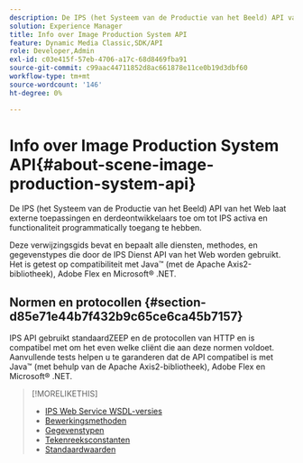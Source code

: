 ```yaml
---
description: De IPS (het Systeem van de Productie van het Beeld) API van het Web laat externe toepassingen en derdeontwikkelaars toe om tot IPS activa en functionaliteit programmatically toegang te hebben.
solution: Experience Manager
title: Info over Image Production System API
feature: Dynamic Media Classic,SDK/API
role: Developer,Admin
exl-id: c03e415f-57eb-4706-a17c-68d8469fba91
source-git-commit: c99aac44711852d8ac661878e11ce0b19d3dbf60
workflow-type: tm+mt
source-wordcount: '146'
ht-degree: 0%

---
```


# Info over Image Production System API{#about-scene-image-production-system-api}

De IPS (het Systeem van de Productie van het Beeld) API van het Web laat externe toepassingen en derdeontwikkelaars toe om tot IPS activa en functionaliteit programmatically toegang te hebben.

Deze verwijzingsgids bevat en bepaalt alle diensten, methodes, en gegevenstypes die door de IPS Dienst API van het Web worden gebruikt. Het is getest op compatibiliteit met Java™ (met de Apache Axis2-bibliotheek), Adobe Flex en Microsoft® .NET.

## Normen en protocollen {#section-d85e71e44b7f432b9c65ce6ca45b7157}

IPS API gebruikt standaardZEEP en de protocollen van HTTP en is compatibel met om het even welke cliënt die aan deze normen voldoet. Aanvullende tests helpen u te garanderen dat de API compatibel is met Java™ (met behulp van de Apache Axis2-bibliotheek), Adobe Flex en Microsoft® .NET.

>[!MORELIKETHIS]
>
>* [IPS Web Service WSDL-versies](c-wsdl-versions.md#concept-aff3e13f3b59486882260b5f2e962226)
>* [Bewerkingsmethoden](operations/c-operations-intro/c-methods/c-methods.md)
>* [Gegevenstypen](types/c-data-types/c-data-types.md#concept-dcf2ce73ff334e22bc4c634e3a0a50a6)
>* [Tekenreeksconstanten](string-constants/c-string-constants/c-string-constants.md)
>* [Standaardwaarden](faults/c-faults/c-faults.md#concept-28c5e495f39443ecab05384d8cf8ab6b)


